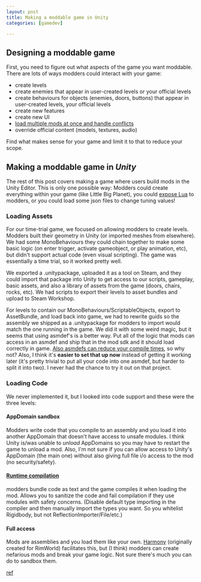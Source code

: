 ```yaml
---
layout: post
title: Making a moddable game in Unity
categories: [gamedev]

---
```


## Designing a moddable game

First, you need to figure out what aspects of the game you want moddable. There
are lots of ways modders could interact with your game:

* create levels
* create enemies that appear in user-created levels or your official levels
* create behaviours for objects (enemies, doors, buttons) that appear in user-created levels, your official levels
* create new features
* create new UI
* [load multiple mods at once and handle conflicts](https://www.reddit.com/r/gamedev/comments/oahr9i/how_moddable_games_handle_mods_compatibility/)
* override official content (models, textures, audio)

Find what makes sense for your game and limit it to that to reduce your scope.


## Making a moddable game in *Unity*

The rest of this post covers making a game where users build mods in the Unity
Editor. This is only one possible way: Modders could create everything within
your game (like Little Big Planet), you could [expose
Lua](https://www.moonsharp.org/) to modders, or you could load some json files
to change tuning values!


### Loading Assets

For our time-trial game, we focused on allowing modders to create levels.
Modders built their geometry in Unity (or imported meshes from elsewhere). We
had some MonoBehaviours they could chain together to make some basic logic (on
enter trigger, activate gameobject, or play animation, etc), but didn't support
actual code (even visual scripting). The game was essentially a time trial, so
it worked pretty well.

We exported a .unitypackage, uploaded it as a tool on Steam, and they could
import that package into Unity to get access to our scripts, gameplay, basic
assets, and also a library of assets from the game (doors, chairs, rocks, etc).
We had scripts to export their levels to asset bundles and upload to Steam
Workshop.

For levels to contain our MonoBehaviours/ScriptableObjects, export to
AssetBundle, and load back into game, we had to rewrite guids so the assembly
we shipped as a .unitypackage for modders to import would match the one running
in the game. We did it with some weird magic, but it seems that using asmdef's
is a better way. Put all of the logic that mods can access in an asmdef and
ship that in the mod sdk and it should load correctly in game. [Also asmdefs
can reduce your compile times](http://www.screaminggoose.com/blog/2019/2/4/how-i-cut-unity-compile-times-by-75),
so why not? Also, I think it's **easier to set that up now** instead of getting
it working later (it's pretty trivial to put all your code into one asmdef, but
harder to split it into two). I never had the chance to try it out on that
project.

### Loading Code

We never implemented it, but I looked into code support and these were the
three levels:

#### AppDomain sandbox

Modders write code that you compile to an assembly and you load it into another
AppDomain that doesn't have access to unsafe modules. I think Unity is/was
unable to *unload* AppDomains so you may have to restart the game to unload a
mod. Also, I'm not sure if you can allow access to Unity's AppDomain (the main
one) without also giving full file i/o access to the mod (no security/safety).

#### [Runtime compilation](https://somasim.com/blog/2017/12/27/tech-notes-unity-game-modding/)

modders bundle code as text and the game compiles it when loading the mod.
Allows you to sanitize the code and fail compilation if they use modules with
safety concerns. (Disable default type importing in the compiler and then
manually import the types you want. So you whitelist Rigidbody, but not
ReflectionImporter/File/etc.)

#### Full access

Mods are assemblies and you load them like your own.
[Harmony](https://harmony.pardeike.net/index.html) (originally created for
RimWorld) facilitates this, but (I think) modders can create nefarious mods and
break your game logic. Not sure there's much you can do to sandbox them.


[ref](https://www.reddit.com/r/gamedev/comments/rwa354/what_to_think_about_to_make_your_game_moddable/hrbgk3z/)
